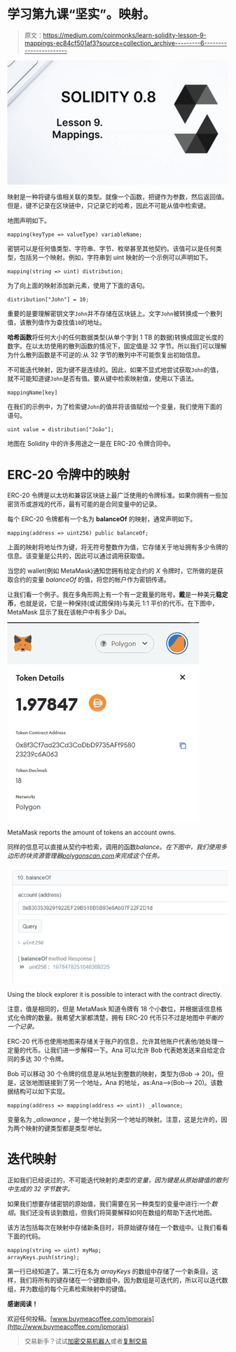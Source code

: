 # 学习第九课“坚实”。映射。

> 原文：<https://medium.com/coinmonks/learn-solidity-lesson-9-mappings-ec84cf501af3?source=collection_archive---------6----------------------->

![](img/4ec4aa2d5282ed0bc07fca422b20911b.png)

映射是一种将键与值相关联的类型。就像一个函数，把键作为参数，然后返回值。但是，键不记录在区块链中，只记录它的哈希，因此不可能从值中检索键。

地图声明如下。

```
mapping(keyType => valueType) variableName;
```

密钥可以是任何值类型、字符串、字节、枚举甚至其他契约。该值可以是任何类型，包括另一个映射。例如，字符串到 uint 映射的一个示例可以声明如下。

```
mapping(string => uint) distribution;
```

为了向上面的映射添加新元素，使用了下面的语句。

```
distribution["John"] = 10;
```

重要的是要理解密钥文字`John`并不存储在区块链上。文字`John`被转换成一个散列值，该散列值作为查找值`10`的地址。

**哈希函数**将任何大小的任何数据类型(从单个字到 1 TB 的数据)转换成固定长度的数字。在以太坊使用的散列函数的情况下，固定值是 32 字节。所以我们可以理解为什么散列函数是不可逆的:从 32 字节的散列中不可能恢复出初始信息。

不可能迭代映射，因为键不是连续的。因此，如果不显式地尝试获取`John`的值，就不可能知道键`John`是否有值。要从键中检索映射值，使用以下语法。

```
mappingName[key]
```

在我们的示例中，为了检索键`John`的值并将该值赋给一个变量，我们使用下面的语句。

```
uint value = distribution["João"];
```

地图在 Solidity 中的许多用途之一是在 ERC-20 令牌合同中。

# ERC-20 令牌中的映射

ERC-20 令牌是以太坊和兼容区块链上最广泛使用的令牌标准。如果你拥有一些加密货币或游戏的代币，最有可能的是合同变量中的记录。

每个 ERC-20 令牌都有一个名为 **balanceOf** 的映射，通常声明如下。

```
mapping(address => uint256) public balanceOf;
```

上面的映射将地址作为键，将无符号整数作为值，它存储关于地址拥有多少令牌的信息。该变量是公共的，因此可以通过调用获取值。

当您的 wallet(例如 MetaMask)通知您拥有给定合约的 *X* 令牌时，它所做的是获取合约的变量 *balanceOf* 的值，将您的帐户作为密钥传递。

让我们看一个例子。我在多角形网上有一个有一定戴量的账号。**戴**是一种美元**稳定币**，也就是说，它是一种保持(或试图保持)与美元 1:1 平价的代币。在下图中，MetaMask 显示了我在该帐户中有多少 Dai。

![](img/c6a8272dfe061d2c06a1848aa92986ec.png)

MetaMask reports the amount of tokens an account owns.

同样的信息可以直接从契约中检索，调用的函数*balance。在下图中，我们使用多边形的块资源管理器[polygonscan.com](http://polygonscan.com)来完成这个任务。*

![](img/fdc6bff32cffc4c60941510d198b813a.png)

Using the block explorer it is possible to interact with the contract directly.

注意，值是相同的，但是 MetaMask 知道令牌有 18 个小数位，并根据该信息格式化令牌的数量。我希望大家都清楚，拥有 ERC-20 代币只不过是地图中*平衡的一个记录。*

ERC-20 代币也使用地图来存储关于账户的信息，允许其他账户代表他/她处理一定量的代币。让我们进一步解释一下。Ana 可以允许 Bob 代表她发送来自给定合同的多达 30 个令牌。

Bob 可以移动 30 个令牌的信息是从地址到整数的映射，类型为(Bob -> 20)。但是，这张地图链接到了另一个地址，Ana 的地址，as:Ana-->(Bob--> 20)。该数据结构可以如下实现。

```
mapping(address => mapping(address => uint)) _allowance;
```

变量名为 *_allowance* ，是一个地址到另一个地址的映射。注意，这是允许的，因为两个映射的键类型都是类型*地址*。

# 迭代映射

正如我们已经说过的，不可能迭代映射的*类型的变量，因为键是从原始键值的散列中生成的 32 字节数字。*

如果我们想要存储密钥的原始值，我们需要在另一种类型的变量中进行:一个*数组*。我们还没有谈到数组，但我们将简要解释如何在数组的帮助下迭代地图。

该方法包括每次在映射中存储新条目时，将原始键存储在一个数组中。让我们看看下面的代码。

```
mapping(string => uint) myMap;
arrayKeys.push(string);
```

第一行已经知道了。第二行在名为 *arrayKeys* 的数组中存储了一个新条目。这样，我们将所有的键存储在一个键数组中。因为数组是可迭代的，所以可以迭代数组，并为数组的每个元素检索映射中的键值。

**感谢阅读！**

欢迎任何投稿。[www.buymeacoffee.com/jpmorais](http://www.buymeacoffee.com/jpmorais)

> 交易新手？试试[加密交易机器人](/coinmonks/crypto-trading-bot-c2ffce8acb2a)或者[复制交易](/coinmonks/top-10-crypto-copy-trading-platforms-for-beginners-d0c37c7d698c)